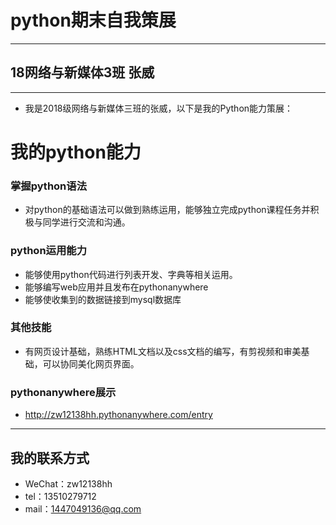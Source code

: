 # python期末自我策展
---
## 18网络与新媒体3班 张威
---
- 我是2018级网络与新媒体三班的张威，以下是我的Python能力策展：
# 我的python能力
### 掌握python语法
- 对python的基础语法可以做到熟练运用，能够独立完成python课程任务并积极与同学进行交流和沟通。

### python运用能力
- 能够使用python代码进行列表开发、字典等相关运用。
- 能够编写web应用并且发布在pythonanywhere
- 能够使收集到的数据链接到mysql数据库

### 其他技能
- 有网页设计基础，熟练HTML文档以及css文档的编写，有剪视频和审美基础，可以协同美化网页界面。

### pythonanywhere展示
- http://zw12138hh.pythonanywhere.com/entry

---
## 我的联系方式
- WeChat：zw12138hh
- tel：13510279712
- mail：1447049136@qq.com
